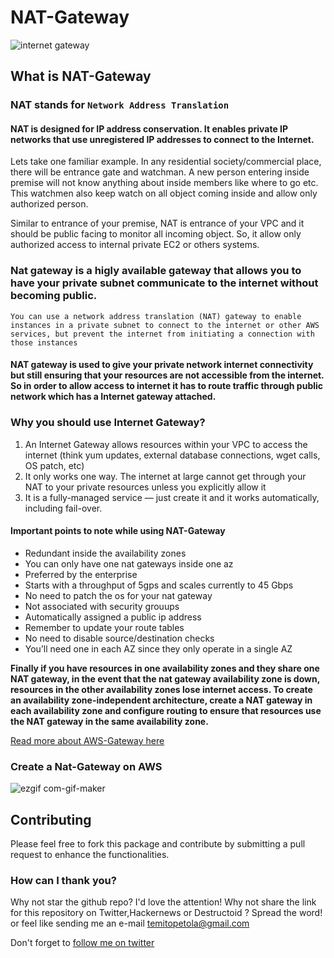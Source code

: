 # NAT-Gateway

![internet gateway](https://user-images.githubusercontent.com/24816990/71585599-76776600-2b17-11ea-970d-23401c6c32f5.png)


## What is NAT-Gateway

### NAT stands for `Network Address Translation`
  
####  NAT is designed for IP address conservation. It enables private IP networks that use unregistered IP addresses to connect to the Internet.

Lets take one familiar example. In any residential society/commercial place, there will be entrance gate and watchman. A new person entering inside premise will not know anything about inside members like where to go etc. This watchmen also keep watch on all object coming inside and allow only authorized person.

Similar to entrance of your premise, NAT is entrance of your VPC and it should be public facing to monitor all incoming object. So, it allow only authorized access to internal private EC2 or others systems.

### Nat gateway is a higly available gateway that allows you to have your private subnet communicate to the internet without becoming public.

 `You can use a network address translation (NAT) gateway to enable instances in a private subnet to connect to the internet or other AWS services, but prevent the internet from initiating a connection with those instances`

 #### NAT gateway is used to give your private network internet connectivity but still ensuring that your resources are not accessible from the internet. So in order to allow access to internet it has to route traffic through public network which has a Internet gateway attached.

 ### Why you should use Internet Gateway?
 1. An Internet Gateway allows resources within your VPC to access the internet (think yum updates, external database connections, wget calls, OS patch, etc)
 2. It only works one way. The internet at large cannot get through your NAT to your private resources unless you explicitly allow it
 3. It is a fully-managed service — just create it and it works automatically, including fail-over.

#### Important points to note while using NAT-Gateway
- Redundant inside the availability zones
- You can only have one nat gateways inside one az 
- Preferred by the enterprise 
- Starts with a throughput of 5gps and scales currently to 45 Gbps
- No need to patch the os for your nat gateway 
- Not associated with security grouups 
- Automatically assigned a public ip address
- Remember to update your route tables 
- No need to disable source/destination checks
- You’ll need one in each AZ since they only operate in a single AZ

**Finally if you have resources in one availability zones and they share one NAT gateway, in the event that the nat gateway availability zone is down, resources in the other availability zones lose internet access. To create an availability zone-independent architecture, create a NAT gateway in each availability zone and configure routing to ensure that resources use the NAT gateway in the same availability zone.**

[Read more about AWS-Gateway here](https://docs.aws.amazon.com/vpc/latest/userguide/vpc-nat-gateway.html)


### Create a Nat-Gateway on AWS 

![ezgif com-gif-maker](https://user-images.githubusercontent.com/24816990/71599161-fa4a4600-2b49-11ea-9eab-3f142338605e.gif)


## Contributing
 Please feel free to fork this package and contribute by submitting a pull request to enhance the functionalities.
 
 ### How can I thank you?
Why not star the github repo? I'd love the attention! Why not share the link for this repository on Twitter,Hackernews or Destructoid ? Spread the word!  or feel like sending me an e-mail temitopetola@gmail.com

Don't forget to [follow me on twitter](https://twitter.com/thecraftman_)






